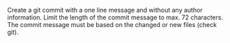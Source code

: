 Create a git commit with a one line message and without any author information. Limit the length of the commit message to max. 72 characters. The commit message must be based on the changed or new files (check git).
